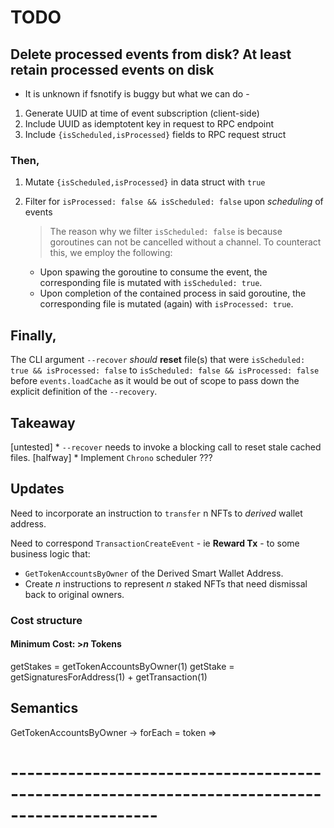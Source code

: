 # TODO


## Delete processed events from disk? At least retain processed events on disk

* It is unknown if fsnotify is buggy but what we can do -

1) Generate UUID at time of event subscription (client-side)
2) Include UUID as idemptotent key in request to RPC endpoint
3) Include `{isScheduled,isProcessed}` fields to RPC request struct

### Then,

1) Mutate `{isScheduled,isProcessed}` in data struct with `true`
2) Filter for `isProcessed: false && isScheduled: false` upon _scheduling_ of events
    > The reason why we filter `isScheduled: false` is because goroutines can not be cancelled without a channel.
    > To counteract this, we employ the following:

    * Upon spawing the goroutine to consume the event, the corresponding file is mutated with `isScheduled: true`.
    * Upon completion of the contained process in said goroutine, the corresponding file is mutated (again) with `isProcessed: true`.

## Finally,

The CLI argument `--recover` _should_ **reset** file(s) that were `isScheduled: true && isProcessed: false` to `isScheduled: false && isProcessed: false` before `events.loadCache` as it would be out of scope to pass down the explicit definition of the `--recovery`.

## Takeaway

[untested] * `--recover` needs to invoke a blocking call to reset stale cached files.
[halfway] * Implement `Chrono` scheduler ???


## Updates

Need to incorporate an instruction to `transfer` n NFTs to _derived_ wallet address.

Need to correspond `TransactionCreateEvent` - ie **Reward Tx** - to some business logic that:

* `GetTokenAccountsByOwner` of the Derived Smart Wallet Address.
* Create _n_ instructions to represent _n_ staked NFTs that need dismissal back to original owners.



### Cost structure

#### Minimum Cost: >_n_ Tokens


getStakes = getTokenAccountsByOwner(1)
getStake = getSignaturesForAddress(1) + getTransaction(1)



## Semantics

GetTokenAccountsByOwner -> forEach = token =>


# ----------------------------------------------------------------------------------------------


